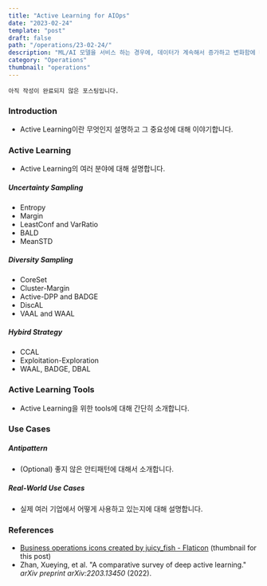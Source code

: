 ```yaml
---
title: "Active Learning for AIOps"
date: "2023-02-24"
template: "post"
draft: false
path: "/operations/23-02-24/"
description: "ML/AI 모델을 서비스 하는 경우에, 데이터가 계속해서 증가하고 변화함에 따라 모델의 재학습을 위한 데이터를 신중히 선정하는 것이 요구됩니다. 이번 포스팅에서는 이와 관련된 분야인 active learning에 대해 정리합니다."
category: "Operations"
thumbnail: "operations"
---
```


`아직 작성이 완료되지 않은 포스팅입니다.`

### Introduction

- Active Learning이란 무엇인지 설명하고 그 중요성에 대해 이야기합니다.

### Active Learning

- Active Learning의 여러 분야에 대해 설명합니다.

##### Uncertainty Sampling

- Entropy
- Margin
- LeastConf and VarRatio
- BALD
- MeanSTD

##### Diversity Sampling

- CoreSet
- Cluster-Margin
- Active-DPP and BADGE
- DiscAL
- VAAL and WAAL

##### Hybird Strategy

- CCAL
- Exploitation-Exploration
- WAAL, BADGE, DBAL

### Active Learning Tools

- Active Learning을 위한 tools에 대해 간단히 소개합니다.

### Use Cases

##### Antipattern

- (Optional) 좋지 않은 안티패턴에 대해서 소개합니다.

##### Real-World Use Cases

- 실제 여러 기업에서 어떻게 사용하고 있는지에 대해 설명합니다.

### References

- <a href="https://www.flaticon.com/free-icons/business-operations" title="business operations icons">Business operations icons created by juicy_fish - Flaticon</a> (thumbnail for this post)
- Zhan, Xueying, et al. "A comparative survey of deep active learning." *arXiv preprint arXiv:2203.13450* (2022).

